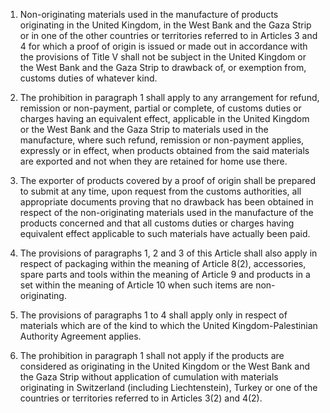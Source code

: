 1.	Non-originating materials used in the manufacture of products originating in the United Kingdom, in the West Bank and the Gaza Strip or in one of the other countries or territories referred to in Articles 3 and 4 for which a proof of origin is issued or made out in accordance with the provisions of Title V shall not be subject in the United Kingdom or the West Bank and the Gaza Strip to drawback of, or exemption from, customs duties of whatever kind.

2.	The prohibition in paragraph 1 shall apply to any arrangement for refund, remission or non-payment, partial or complete, of customs duties or charges having an equivalent effect, applicable in the United Kingdom or the West Bank and the Gaza Strip to materials used in the manufacture, where such refund, remission or non-payment applies, expressly or in effect, when products obtained from the said materials are exported and not when they are retained for home use there.

3.	The exporter of products covered by a proof of origin shall be prepared to submit at any time, upon request from the customs authorities, all appropriate documents proving that no drawback has been obtained in respect of the non-originating materials used in the manufacture of the products concerned and that all customs duties or charges having equivalent effect applicable to such materials have actually been paid.

4.	The provisions of paragraphs 1, 2 and 3 of this Article shall also apply in respect of packaging within the meaning of Article 8(2), accessories, spare parts and tools within the meaning of Article 9 and products in a set within the meaning of Article 10 when such items are non-originating.

5.	The provisions of paragraphs 1 to 4 shall apply only in respect of materials which are of the kind to which the United Kingdom-Palestinian Authority Agreement applies.

6.	The prohibition in paragraph 1 shall not apply if the products are considered as originating in the United Kingdom or the West Bank and the Gaza Strip without application of cumulation with materials originating in Switzerland (including Liechtenstein), Turkey or one of the countries or territories referred to in Articles 3(2) and 4(2).

